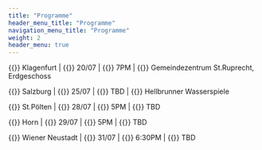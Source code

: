 ```yaml
---
title: "Programme"
header_menu_title: "Programme"
navigation_menu_title: "Programme"
weight: 2
header_menu: true
---
```


{{<icon class="fa fa-road">}}&nbsp;Klagenfurt | {{<icon class="fa fa-calendar">}}&nbsp;20/07 | {{<icon class="fa fa-clock-o">}}&nbsp;7PM | {{<icon class="fa fa-map-marker">}}&nbsp;Gemeindezentrum St.Ruprecht, Erdgeschoss

{{<icon class="fa fa-road">}}&nbsp;Salzburg | {{<icon class="fa fa-calendar">}}&nbsp;25/07 | {{<icon class="fa fa-clock-o">}}&nbsp;TBD | {{<icon class="fa fa-map-marker">}}&nbsp;Hellbrunner Wasserspiele

{{<icon class="fa fa-road">}}&nbsp;St.Pölten | {{<icon class="fa fa-calendar">}}&nbsp;28/07 | {{<icon class="fa fa-clock-o">}}&nbsp;5PM | {{<icon class="fa fa-map-marker">}}&nbsp;TBD

{{<icon class="fa fa-road">}}&nbsp;Horn | {{<icon class="fa fa-calendar">}}&nbsp;29/07 | {{<icon class="fa fa-clock-o">}}&nbsp;5PM | {{<icon class="fa fa-map-marker">}}&nbsp;TBD

{{<icon class="fa fa-road">}}&nbsp;Wiener Neustadt | {{<icon class="fa fa-calendar">}}&nbsp;31/07 | {{<icon class="fa fa-clock-o">}}&nbsp;6:30PM | {{<icon class="fa fa-map-marker">}}&nbsp;TBD
